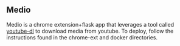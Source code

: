 ## Medio

Medio is a chrome extension+flask app that leverages a tool called [youtube-dl] to download media from youtube. To deploy, follow the instructions found in the chrome-ext and docker directories.

[youtube-dl]:https://github.com/rg3/youtube-dl/
